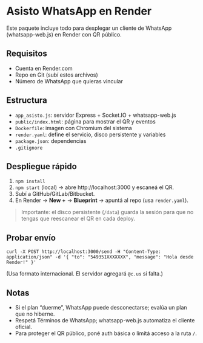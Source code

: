 # Asisto WhatsApp en Render

Este paquete incluye todo para desplegar un cliente de WhatsApp (whatsapp-web.js) en Render con QR público.

## Requisitos
- Cuenta en Render.com
- Repo en Git (subí estos archivos)
- Número de WhatsApp que quieras vincular

## Estructura
- `app_asisto.js`: servidor Express + Socket.IO + whatsapp-web.js
- `public/index.html`: página para mostrar el QR y eventos
- `Dockerfile`: imagen con Chromium del sistema
- `render.yaml`: define el servicio, disco persistente y variables
- `package.json`: dependencias
- `.gitignore`

## Despliegue rápido
1. `npm install`
2. `npm start` (local) → abre http://localhost:3000 y escaneá el QR.
3. Subí a GitHub/GitLab/Bitbucket.
4. En Render → **New +** → **Blueprint** → apuntá al repo (usa `render.yaml`).

> Importante: el disco persistente (`/data`) guarda la sesión para que no tengas que reescanear el QR en cada deploy.

## Probar envío
```
curl -X POST http://localhost:3000/send -H "Content-Type: application/json" -d '{ "to": "549351XXXXXXX", "message": "Hola desde Render!" }'
```
(Usa formato internacional. El servidor agregará `@c.us` si falta.)

## Notas
- Si el plan “duerme”, WhatsApp puede desconectarse; evalúa un plan que no hiberne.
- Respetá Términos de WhatsApp; whatsapp-web.js automatiza el cliente oficial.
- Para proteger el QR público, poné auth básica o limitá acceso a la ruta `/`.

